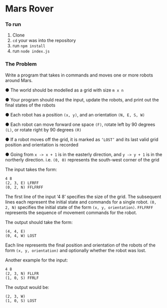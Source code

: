 # Mars Rover

### To run
1. Clone
2. `cd` your was into the repository
2. run `npm install`
3. run `node index.js`


### The Problem
Write a program that takes in commands and moves one or more robots around Mars. 

● The world should be modelled as a grid with size `m x n` 

● Your program should read the input, update the robots, and print out the final states of the robots 

● Each robot has a position `(x, y)`, and an orientation `(N, E, S, W)`

● Each robot can move forward one space `(F)`, rotate left by 90 degrees `(L)`, or rotate right by 90 degrees `(R)`

● If a robot moves off the grid, it is marked as `‘LOST’` and its last valid grid position and orientation is recorded 

● Going from `x -> x + 1` is in the easterly direction, and `y -> y + 1` is in the northerly direction. i.e. `(0, 0)` represents the south-west corner of the grid 

The input takes the form: 
```
4 8 
(2, 3, E) LFRFF 
(0, 2, N) FFLFRFF 
```
The first line of the input ‘4 8’ specifies the size of the grid. The subsequent lines each represent the initial state and commands for a single robot. `(0, 2, N)` specifies the initial state of the form `(x, y, orientation)`. `FFLFRFF` represents the sequence of movement commands for the robot. 

The output should take the form: 
```
(4, 4, E) 
(0, 4, W) LOST 
```
Each line represents the final position and orientation of the robots of the form `(x, y, orientation)` and optionally whether the robot was lost.

Another example for the input: 
```
4 8 
(2, 3, N) FLLFR 
(1, 0, S) FFRLF 
```
The output would be: 
```
(2, 3, W) 
(1, 0, S) LOST
```